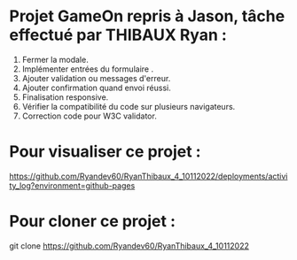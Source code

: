 # Projet GameOn repris à Jason, tâche effectué par THIBAUX Ryan :

1. Fermer la modale.
2. Implémenter entrées du formulaire .
3. Ajouter validation ou messages d'erreur.
4. Ajouter confirmation quand envoi réussi.
5. Finalisation responsive.
6. Vérifier la compatibilité du code sur plusieurs navigateurs.
7. Correction code pour W3C validator.

# Pour visualiser ce projet :

https://github.com/Ryandev60/RyanThibaux_4_10112022/deployments/activity_log?environment=github-pages

# Pour cloner ce projet :

git clone https://github.com/Ryandev60/RyanThibaux_4_10112022
